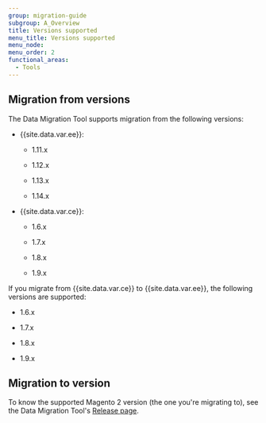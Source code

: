 ```yaml
---
group: migration-guide
subgroup: A_Overview
title: Versions supported
menu_title: Versions supported
menu_node:
menu_order: 2
functional_areas:
  - Tools
---
```


## Migration from versions

The Data Migration Tool supports migration from the following versions:

* {{site.data.var.ee}}:

    * 1.11.x

    * 1.12.x

    * 1.13.x

    * 1.14.x

* {{site.data.var.ce}}:

    * 1.6.x

    * 1.7.x

    * 1.8.x

    * 1.9.x

If you migrate from {{site.data.var.ce}} to {{site.data.var.ee}}, the following versions are supported:

* 1.6.x

* 1.7.x

* 1.8.x

* 1.9.x

## Migration to version

To know the supported Magento 2 version (the one you're migrating to), see the Data Migration Tool's [Release page](https://github.com/magento/data-migration-tool/releases).
